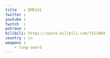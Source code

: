 ```yaml
---
title   : DMD141
twitter :
youtube :
twitch  :
patreon :
bilibili: https://space.bilibili.com/1511864
country : cn
weapons :
    - long-sword
---
```

